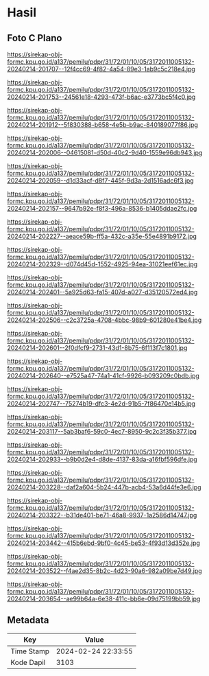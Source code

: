 # Hasil

## Foto C Plano

https://sirekap-obj-formc.kpu.go.id/a137/pemilu/pdpr/31/72/01/10/05/3172011005132-20240214-201707--12f4cc69-4f82-4a54-89e3-1ab9c5c218e4.jpg

https://sirekap-obj-formc.kpu.go.id/a137/pemilu/pdpr/31/72/01/10/05/3172011005132-20240214-201753--24561e18-4293-473f-b6ac-e3773bc5f4c0.jpg

https://sirekap-obj-formc.kpu.go.id/a137/pemilu/pdpr/31/72/01/10/05/3172011005132-20240214-201912--5f830388-b658-4e5b-b9ac-840189077f86.jpg

https://sirekap-obj-formc.kpu.go.id/a137/pemilu/pdpr/31/72/01/10/05/3172011005132-20240214-202006--04615081-d50d-40c2-9d40-1559e96db943.jpg

https://sirekap-obj-formc.kpu.go.id/a137/pemilu/pdpr/31/72/01/10/05/3172011005132-20240214-202059--d1d33acf-d8f7-445f-9d3a-2d1516adc6f3.jpg

https://sirekap-obj-formc.kpu.go.id/a137/pemilu/pdpr/31/72/01/10/05/3172011005132-20240214-202157--9647b92e-f8f3-496a-8536-b1405ddae2fc.jpg

https://sirekap-obj-formc.kpu.go.id/a137/pemilu/pdpr/31/72/01/10/05/3172011005132-20240214-202227--aeace59b-ff5a-432c-a35e-55e4891b9172.jpg

https://sirekap-obj-formc.kpu.go.id/a137/pemilu/pdpr/31/72/01/10/05/3172011005132-20240214-202329--d074d45d-1552-4925-94ea-31021eef61ec.jpg

https://sirekap-obj-formc.kpu.go.id/a137/pemilu/pdpr/31/72/01/10/05/3172011005132-20240214-202401--5a925d63-fa15-407d-a027-d35120572ed4.jpg

https://sirekap-obj-formc.kpu.go.id/a137/pemilu/pdpr/31/72/01/10/05/3172011005132-20240214-202506--c2c3725a-4708-4bbc-98b9-601280e41be4.jpg

https://sirekap-obj-formc.kpu.go.id/a137/pemilu/pdpr/31/72/01/10/05/3172011005132-20240214-202601--2f0dfcf9-2731-43d1-8b75-6f113f7c1801.jpg

https://sirekap-obj-formc.kpu.go.id/a137/pemilu/pdpr/31/72/01/10/05/3172011005132-20240214-202640--e7525a47-74a1-41cf-9926-b093209c0bdb.jpg

https://sirekap-obj-formc.kpu.go.id/a137/pemilu/pdpr/31/72/01/10/05/3172011005132-20240214-202747--75274b19-dfc3-4e2d-91b5-7f86470e14b5.jpg

https://sirekap-obj-formc.kpu.go.id/a137/pemilu/pdpr/31/72/01/10/05/3172011005132-20240214-203117--5ab3baf6-59c0-4ec7-8950-9c2c3f35b377.jpg

https://sirekap-obj-formc.kpu.go.id/a137/pemilu/pdpr/31/72/01/10/05/3172011005132-20240214-202933--b9b0d2e4-d8de-4137-83da-a16fbf596dfe.jpg

https://sirekap-obj-formc.kpu.go.id/a137/pemilu/pdpr/31/72/01/10/05/3172011005132-20240214-203228--daf2a604-5b24-447b-acb4-53a6d44fe3e6.jpg

https://sirekap-obj-formc.kpu.go.id/a137/pemilu/pdpr/31/72/01/10/05/3172011005132-20240214-203322--b31de401-be71-46a8-9937-1a2586d14747.jpg

https://sirekap-obj-formc.kpu.go.id/a137/pemilu/pdpr/31/72/01/10/05/3172011005132-20240214-203442--415b6ebd-9bf0-4c45-be53-4f93d13d352e.jpg

https://sirekap-obj-formc.kpu.go.id/a137/pemilu/pdpr/31/72/01/10/05/3172011005132-20240214-203522--f4ae2d35-8b2c-4d23-90a6-982a09be7d49.jpg

https://sirekap-obj-formc.kpu.go.id/a137/pemilu/pdpr/31/72/01/10/05/3172011005132-20240214-203654--ae99b64a-6e38-411c-bb6e-09d75199bb59.jpg


## Metadata

| Key        | Value               |
| ---------- | ------------------- |
| Time Stamp | 2024-02-24 22:33:55 |
| Kode Dapil | 3103                |



